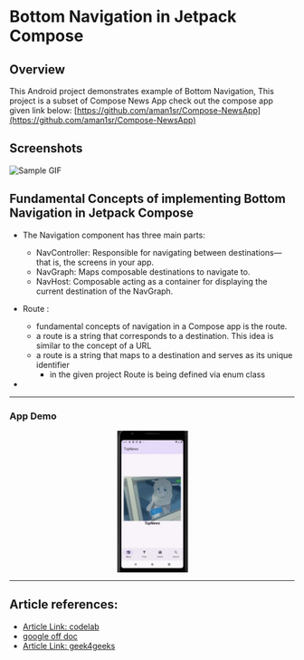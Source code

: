 # Bottom Navigation in Jetpack Compose

## Overview
This Android project demonstrates example of Bottom Navigation, This project is a subset of Compose News App check out the compose app given link below: 
[https://github.com/aman1sr/Compose-NewsApp](https://github.com/aman1sr/Compose-NewsApp)


## Screenshots


![Sample GIF](https://content.gorillalogic.com/img/2021/03/Gif-6.gif)


## Fundamental Concepts of implementing Bottom Navigation in Jetpack Compose
- The Navigation component has three main parts:
    - NavController: Responsible for navigating between destinations—that is, the screens in your app.
    - NavGraph: Maps composable destinations to navigate to. 
    - NavHost: Composable acting as a container for displaying the current destination of the NavGraph.

- Route :  
  - fundamental concepts of navigation in a Compose app is the route. 
  - a route is a string that corresponds to a destination. This idea is similar to the concept of a URL
  - a route is a string that maps to a destination and serves as its unique identifier
    - in the given project Route is being defined via enum class
- 
---

### App Demo
<div align="center">
  <img src="https://github.com/aman1sr/compose_bottom_nav/blob/main/app/src/main/res/drawable/compose_bottom_nav.gif?raw=true" 
       alt="App Demo" 
       style="max-width: 100%; height: auto; max-height: 250px; width: auto; display: block; margin: 0 auto;">
</div>

---
##  Article references:
- [Article Link: codelab](https://developer.android.com/codelabs/basic-android-kotlin-compose-navigation?continue=https%3A%2F%2Fdeveloper.android.com%2Fcourses%2Fpathways%2Fandroid-basics-compose-unit-4-pathway-2)
- [google off doc](https://developer.android.com/develop/ui/compose/navigation)
- [Article Link: geek4geeks ](https://www.geeksforgeeks.org/bottom-navigation-bar-in-android-jetpack-compose/)







